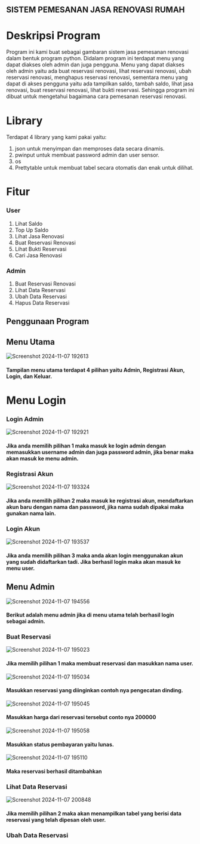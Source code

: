 ## SISTEM PEMESANAN JASA RENOVASI RUMAH
# Deskripsi Program
Program ini kami buat sebagai gambaran sistem jasa pemesanan renovasi dalam bentuk program python. Didalam program ini terdapat menu yang dapat diakses oleh admin dan juga pengguna. Menu yang dapat diakses oleh admin yaitu ada buat reservasi renovasi, lihat reservasi renovasi, ubah reservasi renovasi, menghapus reservasi renovasi, sementara menu yang dapat di akses pengguna yaitu ada tampilkan saldo, tambah saldo, lihat jasa renovasi, buat reservasi renovasi, lihat bukti reservasi. Sehingga program ini dibuat untuk mengetahui bagaimana cara pemesanan reservasi renovasi.

# Library
Terdapat 4 library yang kami pakai yaitu:
1. json untuk menyimpan dan memproses data secara dinamis.
2. pwinput untuk membuat password admin dan user sensor.
3. os 
4. Prettytable untuk membuat tabel secara otomatis dan enak untuk dilihat.
   
# Fitur
### User
1. Lihat Saldo
2. Top Up Saldo
3. Lihat Jasa Renovasi
4. Buat Reservasi Renovasi
5. Lihat Bukti Reservasi
6. Cari Jasa Renovasi

### Admin
1. Buat Reservasi Renovasi
2. Lihat Data Reservasi
3. Ubah Data Reservasi
4. Hapus Data Reservasi

## Penggunaan Program
## Menu Utama
 ![Screenshot 2024-11-07 192613](https://github.com/user-attachments/assets/5f15e326-a1a8-48a5-8e42-7e198215188c)
#### Tampilan menu utama terdapat 4 pilihan yaitu Admin, Registrasi Akun, Login, dan Keluar.

# Menu Login
### Login Admin
![Screenshot 2024-11-07 192921](https://github.com/user-attachments/assets/ea57011d-a6c4-4b22-83a9-d9ac3bd5f402)
#### Jika anda memilih pilihan 1 maka masuk ke login admin dengan memasukkan username admin dan juga password admin, jika benar maka akan masuk ke menu admin.

### Registrasi Akun
![Screenshot 2024-11-07 193324](https://github.com/user-attachments/assets/a40f309d-36f7-460a-a45f-aaff79a301b6)
#### Jika anda memilih pilihan 2 maka masuk ke registrasi akun, mendaftarkan akun baru dengan nama dan password, jika nama sudah dipakai maka gunakan nama lain.

### Login Akun
![Screenshot 2024-11-07 193537](https://github.com/user-attachments/assets/b7ccd805-e5f1-4df2-a8a5-9a069a7cf0c2)
#### Jika anda memilih pilihan 3 maka anda akan login menggunakan akun yang sudah didaftarkan tadi. Jika berhasil login maka akan masuk ke menu user.

## Menu Admin 
![Screenshot 2024-11-07 194556](https://github.com/user-attachments/assets/1f144405-08f1-4e59-a894-d9c80e0e44fa)
#### Berikut adalah menu admin jika di menu utama telah berhasil login sebagai admin.

### Buat Reservasi
![Screenshot 2024-11-07 195023](https://github.com/user-attachments/assets/98fe003e-ae4f-47ea-8a95-2047a7736717)
#### Jika memilih pilihan 1 maka membuat reservasi dan masukkan nama user.
![Screenshot 2024-11-07 195034](https://github.com/user-attachments/assets/25d47929-446c-42d4-b7b9-562ff43bf644)
#### Masukkan reservasi yang diinginkan contoh nya pengecatan dinding.
![Screenshot 2024-11-07 195045](https://github.com/user-attachments/assets/bd621ddf-16d7-4181-9d91-b2e91b48a603)
#### Masukkan harga dari reservasi tersebut conto nya 200000
![Screenshot 2024-11-07 195058](https://github.com/user-attachments/assets/b6b98da6-c330-4f4d-bf67-c454ee2d1fd8)
#### Masukkan status pembayaran yaitu lunas.
![Screenshot 2024-11-07 195110](https://github.com/user-attachments/assets/43f3884b-9a60-45fe-bdce-1dc4b177fb58)
#### Maka reservasi berhasil ditambahkan

### Lihat Data Reservasi
![Screenshot 2024-11-07 200848](https://github.com/user-attachments/assets/40f424f5-1c59-4650-a85e-893d6d4333d4)
#### Jika memilih pilihan 2 maka akan menampilkan tabel yang berisi data reservasi yang telah dipesan oleh user.

### Ubah Data Reservasi
